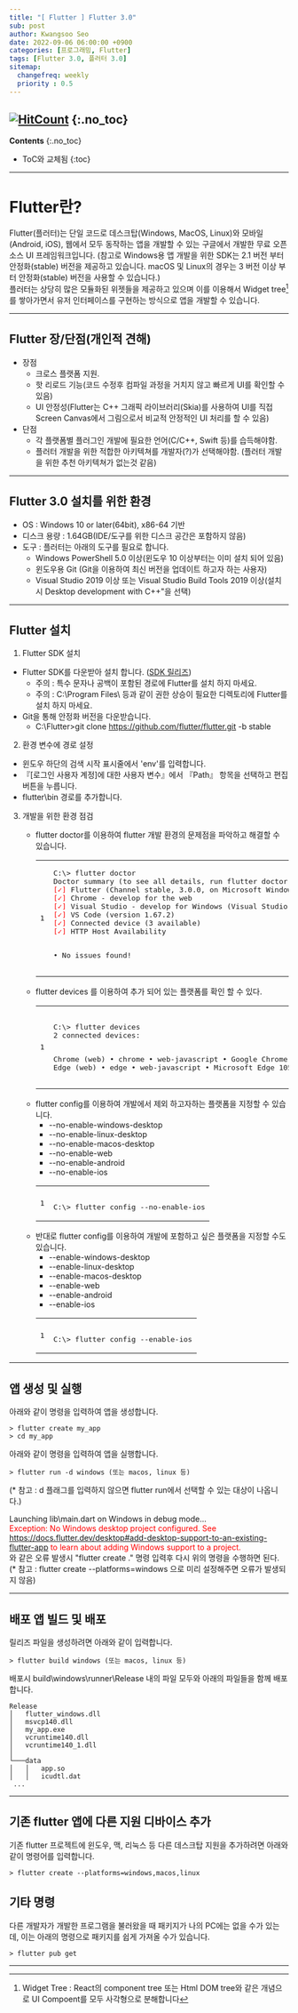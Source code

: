 ```yaml
---
title: "[ Flutter ] Flutter 3.0" 
sub: post
author: Kwangsoo Seo
date: 2022-09-06 06:00:00 +0900
categories: [프로그래밍, Flutter]
tags: [Flutter 3.0, 플러터 3.0]
sitemap:
  changefreq: weekly
  priority : 0.5
---
```

[![HitCount](https://hits.dwyl.com/MonosLab/post13.svg?style=flat-square&show=unique)](http://hits.dwyl.com/MonosLab/post13)
{:.no_toc}
---
**Contents**
{:.no_toc}

* ToC와 교체됨
{:toc}  

---  
# Flutter란?   
Flutter(플러터)는 단일 코드로 데스크탑(Windows, MacOS, Linux)와 모바일(Android, iOS), 웹에서 모두 동작하는 앱을 개발할 수 있는 구글에서 개발한 무료 오픈 소스 UI 프레임워크입니다. (참고로 Windows용 앱 개발을 위한 SDK는 2.1 버전 부터 안정화(stable) 버전을 제공하고 있습니다. macOS 및 Linux의 경우는 3 버전 이상 부터 안정화(stable) 버전을 사용할 수 있습니다.)   
플러터는 상당히 많은 모듈화된 위젯들을 제공하고 있으며 이를 이용해서 Widget tree[^footnote_1]를 쌓아가면서 유저 인터페이스를 구현하는 방식으로 앱을 개발할 수 있습니다.

---   

## Flutter 장/단점(개인적 견해)
* 장점
  * 크로스 플랫폼 지원.
  * 핫 리로드 기능(코드 수정후 컴파일 과정을 거치지 않고 빠르게 UI를 확인할 수 있음)
  * UI 안정성(Flutter는 C++ 그래픽 라이브러리(Skia)를 사용하여 UI를 직접 Screen Canvas에서 그림으로서 비교적 안정적인 UI 처리를 할 수 있음)
* 단점
  * 각 플랫폼별 플러그인 개발에 필요한 언어(C/C++, Swift 등)를 습득해야함.
  * 플러터 개발을 위한 적합한 아키텍쳐를 개발자(?)가 선택해야함. (플러터 개발을 위한 추천 아키텍쳐가 없는것 같음)

---

## Flutter 3.0 설치를 위한 환경   
* OS : Windows 10 or later(64bit), x86-64 기반   
* 디스크 용량 : 1.64GB(IDE/도구를 위한 디스크 공간은 포함하지 않음)   
* 도구 : 플러터는 아래의 도구를 필요로 합니다.   
  * Windows PowerShell 5.0 이상(윈도우 10 이상부터는 이미 설치 되어 있음)   
  * 윈도우용 Git (Git을 이용하여 최신 버전을 업데이트 하고자 하는 사용자)   
  * Visual Studio 2019 이상 또는 Visual Studio Build Tools 2019 이상(설치시 Desktop development with C++"을 선택)   

---   

## Flutter 설치  
1. Flutter SDK 설치  
* Flutter SDK를 다운받아 설치 합니다. (<a href="https://docs.flutter.dev/development/tools/sdk/releases?tab=windows">SDK 릴리즈</a>)  
  * 주의 : 특수 문자나 공백이 포함된 경로에 Flutter를 설치 하지 마세요.  
  * 주의 : C:\Program Files\ 등과 같이 권한 상승이 필요한 디렉토리에 Flutter를 설치 하지 마세요.  
* Git을 통해 안정화 버전을 다운받습니다.  
  * C:\Flutter>git clone https://github.com/flutter/flutter.git -b stable  
2. 환경 변수에 경로 설정  
* 윈도우 하단의 검색 시작 표시줄에서 'env'를 입력합니다. 
* 『[로그인 사용자 계정]에 대한 사용자 변수』에서 『Path』 항목을 선택하고 편집 버튼을 누릅니다. 
* flutter\bin 경로를 추가합니다. 
3. 개발을 위한 환경 점검
<ol><ul><li>flutter doctor를 이용하여 flutter 개발 환경의 문제점을 파악하고 해결할 수 있습니다.</li>
<div class="language-plaintext highlighter-rouge">
<div class="highlight"><code><table class="rouge-table"><tbody><tr><td class="rouge-gutter gl"><pre class="lineno">1
</pre></td><td class="rouge-code"><pre>
C:\&gt; flutter doctor
Doctor summary (to see all details, run flutter doctor -v):
<span style="color:red">[✓]</span> Flutter (Channel stable, 3.0.0, on Microsoft Windows [Version 10.0.19044.1706], locale en-US)
<span style="color:red">[✓]</span> Chrome - develop for the web
<span style="color:red">[✓]</span> Visual Studio - develop for Windows (Visual Studio Professional 2022 17.2.0)
<span style="color:red">[✓]</span> VS Code (version 1.67.2)
<span style="color:red">[✓]</span> Connected device (3 available)
<span style="color:red">[✓]</span> HTTP Host Availability

• No issues found!
</pre></td></tr></tbody></table></code></div></div>
<li>flutter devices 를 이용하여 추가 되어 있는 플랫폼를 확인 할 수 있다.</li>
<div class="language-plaintext highlighter-rouge">
<div class="highlight"><code><table class="rouge-table"><tbody><tr><td class="rouge-gutter gl"><pre class="lineno">1
</pre></td><td class="rouge-code"><pre>  
C:\&gt; flutter devices
2 connected devices:

Chrome (web) • chrome • web-javascript • Google Chrome 105.0.5195.127
Edge (web)   • edge   • web-javascript • Microsoft Edge 105.0.1343.53
</pre></td></tr></tbody></table></code></div></div>

<li>flutter config를 이용하여 개발에서 제외 하고자하는 플랫폼을 지정할 수 있습니다.
<ul>
<li>--no-enable-windows-desktop</li>
<li>--no-enable-linux-desktop</li>
<li>--no-enable-macos-desktop</li>
<li>--no-enable-web</li>
<li>--no-enable-android</li>
<li>--no-enable-ios</li>
</ul></li>
<div class="language-plaintext highlighter-rouge">
<div class="highlight"><code><table class="rouge-table"><tbody><tr><td class="rouge-gutter gl"><pre class="lineno">1
</pre></td><td class="rouge-code"><pre>  
C:\&gt; flutter config --no-enable-ios
</pre></td></tr></tbody></table></code></div></div>

<li>반대로 flutter config를 이용하여 개발에 포함하고 싶은 플랫폼을 지정할 수도 있습니다.
<ul>
<li>--enable-windows-desktop</li>
<li>--enable-linux-desktop</li>
<li>--enable-macos-desktop</li>
<li>--enable-web</li>
<li>--enable-android</li>
<li>--enable-ios</li>
</ul></li>
<div class="language-plaintext highlighter-rouge">
<div class="highlight"><code><table class="rouge-table"><tbody><tr><td class="rouge-gutter gl"><pre class="lineno">1
</pre></td><td class="rouge-code"><pre>  
C:\&gt; flutter config --enable-ios
</pre></td></tr></tbody></table></code></div></div>

</ul></ol>

---   

## 앱 생성 및 실행  
아래와 같이 명령을 입력하여 앱을 생성합니다.

```   
> flutter create my_app
> cd my_app
```   
아래와 같이 명령을 입력하여 앱을 실행합니다.

```   
> flutter run -d windows (또는 macos, linux 등)
```   
(* 참고 : d 플래그를 입력하지 않으면 flutter run에서 선택할 수 있는 대상이 나옵니다.)

Launching lib\main.dart on Windows in debug mode...   
<span style="color:red">Exception: No Windows desktop project configured. See   
https://docs.flutter.dev/desktop#add-desktop-support-to-an-existing-flutter-app to learn about adding Windows support to a project.</span>   
와 같은 오류 발생시 "flutter create ." 명령 입력후 다시 위의 명령을 수행하면 된다.   
(* 참고 : flutter create --platforms=windows 으로 미리 설정해주면 오류가 발생되지 않음)

---   

## 배포 앱 빌드 및 배포   
릴리즈 파일을 생성하려면 아래와 같이 입력합니다.

```   
> flutter build windows (또는 macos, linux 등)
```   

배포시 build\windows\runner\Release 내의 파일 모두와 아래의 파일들을 함께 배포합니다.   

```   
Release
│   flutter_windows.dll
│   msvcp140.dll
│   my_app.exe
│   vcruntime140.dll
│   vcruntime140_1.dll
│
└───data
│   │   app.so
│   │   icudtl.dat  
 ...
```   

---   

## 기존 flutter 앱에 다른 지원 디바이스 추가  
기존 flutter 프로젝트에 윈도우, 맥, 리눅스 등 다른 데스크탑 지원을 추가하려면 아래와 같이 명령어를 입력합니다.

```   
> flutter create --platforms=windows,macos,linux
```   

## 기타 명령
다른 개발자가 개발한 프로그램을 불러왔을 때 패키지가 나의 PC에는 없을 수가 있는데, 이는 아래의 명령으로 패키지를 쉽게 가져올 수가 있습니다.   

```   
> flutter pub get   
```   

---  

[^footnote_1]: Widget Tree : React의 component tree 또는 Html DOM tree와 같은 개념으로 UI Compoent를 모두 사각형으로 분해합니다